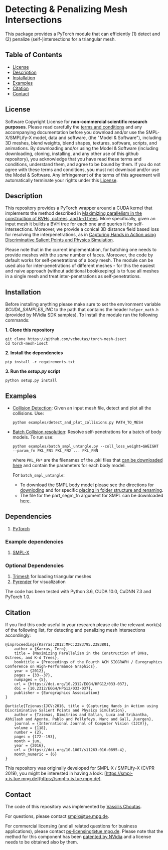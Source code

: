 # Detecting & Penalizing Mesh Intersections

This package provides a PyTorch module that can efficiently (1) detect and (2) penalize (self-)intersections for a triangular mesh.


## Table of Contents
  * [License](#license)
  * [Description](#description)
  * [Installation](#installation)
  * [Examples](#examples)
  * [Citation](#citation)
  * [Contact](#contact)

## License

Software Copyright License for **non-commercial scientific research purposes**.
Please read carefully the [terms and
conditions](https://github.com/vchoutas/torch-mesh-isect/blob/master/LICENSE) and any
accompanying documentation before you download and/or use the SMPL-X/SMPLify-X
model, data and software, (the "Model & Software"), including 3D meshes, blend
weights, blend shapes, textures, software, scripts, and animations. By
downloading and/or using the Model & Software (including downloading, cloning,
installing, and any other use of this github repository), you acknowledge that
you have read these terms and conditions, understand them, and agree to be bound
by them. If you do not agree with these terms and conditions, you must not
download and/or use the Model & Software. Any infringement of the terms of this
agreement will automatically terminate your rights under this
[License](./LICENSE).


## Description

This repository provides a PyTorch wrapper around a CUDA kernel that implements
the method described in [Maximizing parallelism in the construction of BVHs,
octrees, and k-d trees](https://dl.acm.org/citation.cfm?id=2383801). More
specifically, given an input mesh it builds a
BVH tree for each one and queries it for self-intersections. Moreover, we
provide a conical 3D distance field based loss for resolving the interpenetrations, as in [Capturing Hands in Action using Discriminative Salient Points and Physics Simulation](https://doi.org/10.1007/s11263-016-0895-4).

Please note that in the current implementation, for batching one needs to provide meshes with the *same* number of faces. Moreover, the code by default works for self-penetrations of a body mesh. The module can be used also for inter-penetrations of different meshes - for this the easiest and naive approach (without additional bookkeeping) is to fuse all meshes in a single mesh and treat inter-penetrations as self-penetrations.


## Installation

Before installing anything please make sure to set the environment variable
*$CUDA_SAMPLES_INC* to the path that contains the header `helper_math.h` (provided by NVidia SDK samples).
To install the module run the following commands:  

**1. Clone this repository**
```Shell
git clone https://github.com/vchoutas/torch-mesh-isect
cd torch-mesh-isect
```
**2. Install the dependencies**
```Shell
pip install -r requirements.txt 
```
**3. Run the *setup.py* script**
```Shell
python setup.py install
```

## Examples

* [Collision Detection](./examples/detect_and_plot_collisions.py): Given an
  input mesh file, detect and plot all the collisions. Use:
  ```Shell
  python examples/detect_and_plot_collisions.py PATH_TO_MESH
  ```
* [Batch Collision resolution](./examples/batch_smpl_untangle.py):  Resolve self-penetrations for a batch of body models. To run use:
  ```Shell
  python examples/batch_smpl_untangle.py --coll_loss_weight=$WEIGHT 
  --param_fn PKL_FN1 PKL_FN2 ... PKL_FNN  
  ```
  where `PKL_FN*` are the filenames of the .pkl files that [can be downloaded here](https://owncloud.tuebingen.mpg.de/index.php/s/bEKMdqf5WbN4MnH) and contain the parameters for each body model. 
  
  For `batch_smpl_untangle`:  
  - To download the SMPL body model  please see the directions for [downloding](https://github.com/vchoutas/smplx/blob/master/README.md#downloading-the-model) and for specific [placing in folder structure and renaming](https://github.com/vchoutas/smplx/blob/master/README.md#model-loading).
  - The file for the part_segm_fn argument for SMPL can be downloaded [here](https://owncloud.tuebingen.mpg.de/index.php/s/jHdgwkREzS43rjN).

## Dependencies

1. [PyTorch](https://pytorch.org)

### Example dependencies

1. [SMPL-X](https://github.com/vchoutas/smplx)

### Optional Dependencies

1. [Trimesh](https://trimsh.org) for loading triangular meshes
2. [Pyrender](https://pyrender.readthedocs.io) for visualization

The code has been tested with Python 3.6, CUDA 10.0, CuDNN 7.3 and PyTorch 1.0.

## Citation

If you find this code useful in your research please cite the relevant work(s) of the following list, for detecting and penalizing mesh intersections accordingly:

```
@inproceedings{Karras:2012:MPC:2383795.2383801,
    author = {Karras, Tero},
    title = {Maximizing Parallelism in the Construction of BVHs, Octrees, and K-d Trees},
    booktitle = {Proceedings of the Fourth ACM SIGGRAPH / Eurographics Conference on High-Performance Graphics},
    year = {2012},
    pages = {33--37},
    numpages = {5},
    url = {https://doi.org/10.2312/EGGH/HPG12/033-037}, 
    doi = {10.2312/EGGH/HPG12/033-037},
    publisher = {Eurographics Association}
}
```

```
@article{Tzionas:IJCV:2016, title = {Capturing Hands in Action using Discriminative Salient Points and Physics Simulation},
    author = {Tzionas, Dimitrios and Ballan, Luca and Srikantha, Abhilash and Aponte, Pablo and Pollefeys, Marc and Gall, Juergen},
    journal = {International Journal of Computer Vision (IJCV)},
    volume = {118},
    number = {2},
    pages = {172--193},
    month = jun,
    year = {2016},
    url = {https://doi.org/10.1007/s11263-016-0895-4}, 
    month_numeric = {6} 
}
```

This repository was originally developed for SMPL-X / SMPLify-X (CVPR 2019), you might be interested in having a look: [https://smpl-x.is.tue.mpg.de](https://smpl-x.is.tue.mpg.de).


## Contact
The code of this repository was implemented by [Vassilis Choutas](vassilis.choutas@tuebingen.mpg.de).

For questions, please contact [smplx@tue.mpg.de](smplx@tue.mpg.de). 

For commercial licensing (and all related questions for business applications), please contact [ps-licensing@tue.mpg.de](ps-licensing@tue.mpg.de). Please note that the method for this component has been [patented by NVidia](https://patents.google.com/patent/US9396512B2/en) and a license needs to be obtained also by them.
